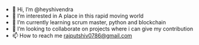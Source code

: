 - 👋 Hi, I’m @heyshivendra
- 👀 I’m interested in A place in this rapid moving world 
- 🌱 I’m currently learning scrum master, python and blockchain
- 💞️ I’m looking to collaborate on projects where i can give my contribution
- 📫 How to reach me rajputshiv0786@gmail.com

<!---
heyshivendra/heyshivendra is a ✨ special ✨ repository because its `README.md` (this file) appears on your GitHub profile.
You can click the Preview link to take a look at your changes.
--->
